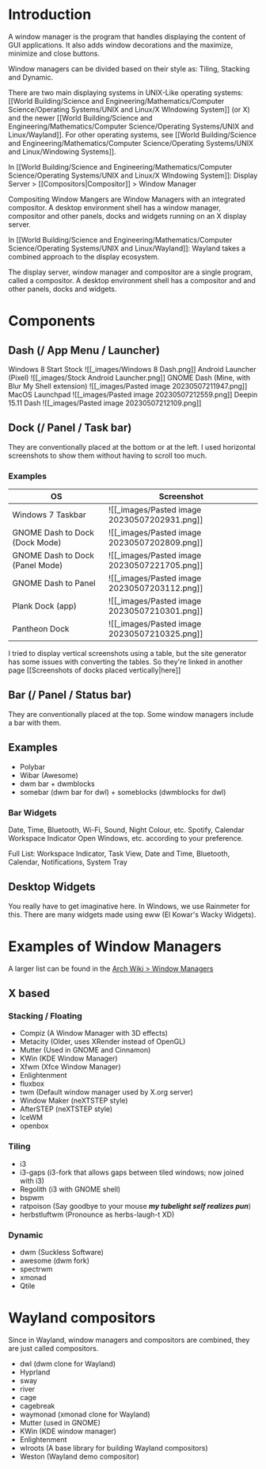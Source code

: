# Introduction
A window manager is the program that handles displaying the content of GUI applications. It also adds window decorations and the maximize, minimize and close buttons.

Window managers can be divided based on their style as: Tiling, Stacking and Dynamic.

There are two main displaying systems in UNIX-Like operating systems: [[World Building/Science and Engineering/Mathematics/Computer Science/Operating Systems/UNIX and Linux/X WIndowing System]] (or X) and the newer [[World Building/Science and Engineering/Mathematics/Computer Science/Operating Systems/UNIX and Linux/Wayland]]. For other operating systems, see [[World Building/Science and Engineering/Mathematics/Computer Science/Operating Systems/UNIX and Linux/Windowing Systems]].

In [[World Building/Science and Engineering/Mathematics/Computer Science/Operating Systems/UNIX and Linux/X WIndowing System]]:
Display Server > [[Compositors|Compositor]] > Window Manager

Compositing Window Mangers are Window Managers with an integrated compositor.
A desktop environment shell has a window manager, compositor and other panels, docks and widgets running on an X display server.

In [[World Building/Science and Engineering/Mathematics/Computer Science/Operating Systems/UNIX and Linux/Wayland]]:
Wayland takes a combined approach to the display ecosystem.

The display server, window manager and compositor are a single program, called a compositor.
A desktop environment shell has a compositor and and other panels, docks and widgets.

# Components
## Dash (/ App Menu / Launcher)

Windows 8 Start Stock
![[_images/Windows 8 Dash.png]]
Android Launcher (Pixel) 
![[_images/Stock Android Launcher.png]]
GNOME Dash (Mine, with Blur My Shell extension) 
![[_images/Pasted image 20230507211947.png]]
MacOS Launchpad
![[_images/Pasted image 20230507212559.png]]
Deepin 15.11 Dash
![[_images/Pasted image 20230507212109.png]]

## Dock (/ Panel / Task bar)
They are conventionally placed at the bottom or at the left.
I used horizontal screenshots to show them without having to scroll too much.

### Examples
| OS                              | Screenshot                                                                  |
| ------------------------------- | --------------------------------------------------------------------------- |
| Windows 7 Taskbar               | ![[_images/Pasted image 20230507202931.png]] |
| GNOME Dash to Dock (Dock Mode)  | ![[_images/Pasted image 20230507202809.png]] |
| GNOME Dash to Dock (Panel Mode) | ![[_images/Pasted image 20230507221705.png]] |
| GNOME Dash to Panel             | ![[_images/Pasted image 20230507203112.png]] |
| Plank Dock (app)                | ![[_images/Pasted image 20230507210301.png]] |
| Pantheon Dock                   | ![[_images/Pasted image 20230507210325.png]] |

I tried to display vertical screenshots using a table, but the site generator has some issues with converting the tables. So they're linked in another page [[Screenshots of docks placed vertically|here]]

## Bar (/ Panel / Status bar)
They are conventionally placed at the top. Some window managers include a bar with them.

## Examples
- Polybar
- Wibar (Awesome)
- dwm bar + dwmblocks
- somebar (dwm bar for dwl) + someblocks (dwmblocks for dwl)
### Bar Widgets
Date, Time, Bluetooth, Wi-Fi, Sound, Night Colour, etc.
Spotify, Calendar
Workspace Indicator
Open Windows, etc. according to your preference.

Full List: Workspace Indicator, Task View, Date and Time, Bluetooth, Calendar, Notifications, System Tray
## Desktop Widgets
You really have to get imaginative here. In Windows, we use Rainmeter for this.
There are many widgets made using eww (El Kowar's Wacky Widgets).

# Examples of Window Managers
A larger list can be found in the [Arch Wiki > Window Managers](https://wiki.archlinux.org/title/window_manager)

## X based

### Stacking / Floating
- Compiz (A Window Manager with 3D effects)
- Metacity (Older, uses XRender instead of OpenGL)
- Mutter (Used in GNOME and Cinnamon)
- KWin (KDE Window Manager)
- Xfwm (Xfce Window Manager)
- Enlightenment
- fluxbox
- twm (Default window manager used by X.org server)
- Window Maker (neXTSTEP style)
- AfterSTEP (neXTSTEP style)
- IceWM
- openbox

### Tiling
- i3
- i3-gaps (i3-fork that allows gaps between tiled windows; now joined with i3)
- Regolith (i3 with GNOME shell)
- bspwm
- ratpoison (Say goodbye to your mouse ***my tubelight self realizes pun***)
- herbstluftwm (Pronounce as herbs-laugh-t XD)

### Dynamic
- dwm (Suckless Software)
- awesome (dwm fork)
- spectrwm
- xmonad
- Qtile

# Wayland compositors
Since in Wayland, window managers and compositors are combined, they are just called compositors.

- dwl (dwm clone for Wayland)
- Hyprland
- sway
- river
- cage
- cagebreak
- waymonad (xmonad clone for Wayland)
- Mutter (used in GNOME)
- KWin (KDE window manager)
- Enlightenment
- wlroots (A base library for building Wayland compositors)
- Weston (Wayland demo compositor)